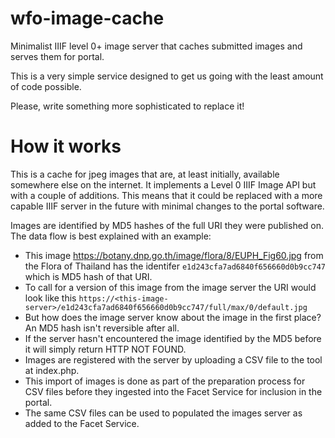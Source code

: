 # wfo-image-cache
Minimalist IIIF level 0+ image server that caches submitted images and serves them for portal.

This is a very simple service designed to get us going with the least amount of code possible.

Please, write something more sophisticated to replace it!

# How it works

This is a cache for jpeg images that are, at least initially, available somewhere else on the internet. It implements a Level 0 IIIF Image API but with a couple of additions. This means that it could be replaced with a more capable IIIF server in the future with minimal changes to the portal software.

Images are identified by MD5 hashes of the full URI they were published on. The data flow is best explained with an example:

- This image https://botany.dnp.go.th/image/flora/8/EUPH_Fig60.jpg from the Flora of Thailand has the identifer ```e1d243cfa7ad6840f656660d0b9cc747``` which is MD5 hash of that URI.
- To call for a version of this image from the image server the URI would look like this ```https://<this-image-server>/e1d243cfa7ad6840f656660d0b9cc747/full/max/0/default.jpg```
- But how does the image server know about the image in the first place? An MD5 hash isn't reversible after all.
- If the server hasn't encountered the image identified by the MD5 before it will simply return HTTP NOT FOUND.
- Images are registered with the server by uploading a CSV file to the tool at index.php.
- This import of images is done as part of the preparation process for CSV files before they ingested into the Facet Service for inclusion in the portal.
- The same CSV files can be used to populated the images server as added to the Facet Service.



